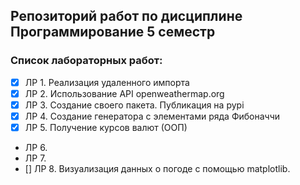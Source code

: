 ## Репозиторий работ по дисциплине Программирование 5 семестр

### Список лабораторных работ:
- [x] ЛР 1. Реализация удаленного импорта
- [x] ЛР 2. Использование API openweathermap.org
- [x] ЛР 3. Создание своего пакета. Публикация на pypi
- [x] ЛР 4. Создание генератора с элементами ряда Фибоначчи
- [x] ЛР 5. Получение курсов валют (ООП)
-  ЛР 6. 
-  ЛР 7. 
- [] ЛР 8. Визуализация данных о погоде с помощью matplotlib.
